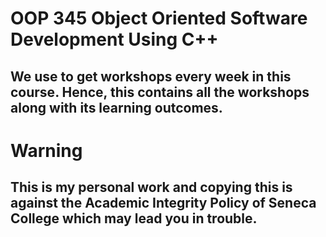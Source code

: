 # OOP 345 Object Oriented Software Development Using C++

## We use to get workshops every week in this course. Hence, this contains all the workshops along with its learning outcomes.

# Warning

## This is my personal work and copying this is against the Academic Integrity Policy of Seneca College which may lead you in trouble.
